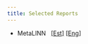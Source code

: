 ```yaml
---
title: Selected Reports
---
```

<ul>
<li>MetaLINN &nbsp; <a class="ul-style" href="">[Est]</a> <a class="ul-style" href="">[Eng]</a></li>
</ul>